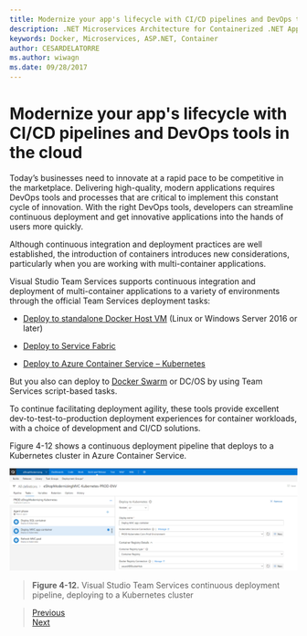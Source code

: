 ```yaml
---
title: Modernize your app's lifecycle with CI/CD pipelines and DevOps tools in the cloud | Microsoft Docs 
description: .NET Microservices Architecture for Containerized .NET Applications | Modernize your app's lifecycle with CI/CD pipelines and DevOps tools in the cloud
keywords: Docker, Microservices, ASP.NET, Container
author: CESARDELATORRE
ms.author: wiwagn
ms.date: 09/28/2017
---
```

# Modernize your app's lifecycle with CI/CD pipelines and DevOps tools in the cloud

Today’s businesses need to innovate at a rapid pace to be competitive in the marketplace. Delivering high-quality, modern applications requires DevOps tools and processes that are critical to implement this constant cycle of innovation. With the right DevOps tools, developers can streamline continuous deployment and get innovative applications into the hands of users more quickly.

Although continuous integration and deployment practices are well established, the introduction of containers introduces new considerations, particularly when you are working with multi-container applications.

Visual Studio Team Services supports continuous integration and deployment of multi-container applications to a variety of environments through the official Team Services deployment tasks:

-   [Deploy to standalone Docker Host VM](https://docs.microsoft.com/en-us/vsts/build-release/apps/cd/deploy-docker-windowsvm) (Linux or Windows Server 2016 or later)

-   [Deploy to Service Fabric](https://docs.microsoft.com/en-us/azure/service-fabric/service-fabric-tutorial-deploy-app-with-cicd-vsts)

-   [Deploy to Azure Container Service – Kubernetes](https://docs.microsoft.com/en-us/vsts/build-release/apps/cd/azure/deploy-container-kubernetes)

But you also can deploy to [Docker Swarm](https://blogs.msdn.microsoft.com/jcorioland/2016/11/29/full-ci-cd-pipeline-to-deploy-multi-containers-application-on-azure-container-service-docker-swarm-using-visual-studio-team-services/) or DC/OS by using Team Services script-based tasks.

To continue facilitating deployment agility, these tools provide excellent dev-to-test-to-production deployment experiences for container workloads, with a choice of development and CI/CD solutions.

Figure 4-12 shows a continuous deployment pipeline that deploys to a Kubernetes cluster in Azure Container Service.

![](./media/image12.png)

> **Figure 4-12.** Visual Studio Team Services continuous deployment pipeline, deploying to a Kubernetes cluster


> [Previous](modernize-your-apps-with-monitoring-and-telemetry.md)  
[Next](migrate-to-hybrid-cloud-scenarios.md)
